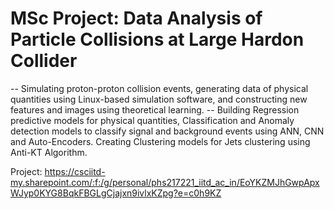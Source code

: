 # MSc Project: Data Analysis of Particle Collisions at Large Hardon Collider

 -- Simulating proton-proton collision events, generating data of physical quantities using Linux-based simulation software, and constructing new features and images using theoretical learning.
 -- Building Regression predictive models for physical quantities, Classification and Anomaly detection models to classify signal and background events using ANN, CNN and Auto-Encoders. Creating Clustering models for Jets clustering using Anti-KT Algorithm.

Project: https://csciitd-my.sharepoint.com/:f:/g/personal/phs217221_iitd_ac_in/EoYKZMJhGwpApxWJyp0KYG8BqkFBGLgCjajxn9ivlxKZpg?e=c0h9KZ
